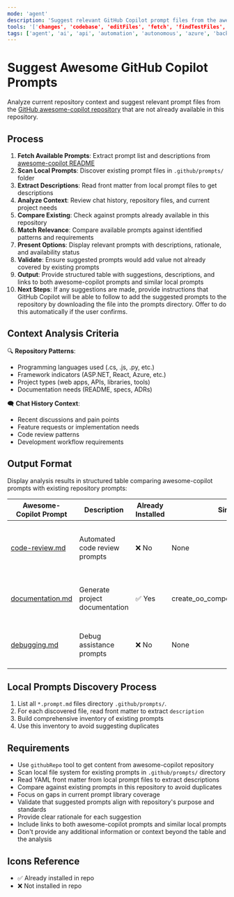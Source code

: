 ```yaml
---
mode: 'agent'
description: 'Suggest relevant GitHub Copilot prompt files from the awesome-copilot repository based on current repository context and chat history, avoiding duplicates with existing prompts in this repository.'
tools: '['changes', 'codebase', 'editFiles', 'fetch', 'findTestFiles', 'githubRepo', 'new', 'openSimpleBrowser', 'problems', 'runCommands', 'runTasks', 'runTests', 'search', 'searchResults', 'terminalLastCommand', 'terminalSelection', 'testFailure', 'usages', 'vscodeAPI', 'github']'
tags: ['agent', 'ai', 'api', 'automation', 'autonomous', 'azure', 'backend', 'cloud', 'code-review', 'debugging', 'documentation', 'frontend', 'guidelines', 'machine-learning', 'microsoft', 'prompt', 'quality', 'react', 'standards', 'task', 'testing', 'troubleshooting', 'typescript', 'web']
---
```

# Suggest Awesome GitHub Copilot Prompts

Analyze current repository context and suggest relevant prompt files from the [GitHub awesome-copilot repository](https://github.com/github/awesome-copilot/tree/main/prompts) that are not already available in this repository.

## Process

1. **Fetch Available Prompts**: Extract prompt list and descriptions from [awesome-copilot README](https://github.com/github/awesome-copilot/blob/main/README.md)
2. **Scan Local Prompts**: Discover existing prompt files in `.github/prompts/` folder
3. **Extract Descriptions**: Read front matter from local prompt files to get descriptions
4. **Analyze Context**: Review chat history, repository files, and current project needs
5. **Compare Existing**: Check against prompts already available in this repository
6. **Match Relevance**: Compare available prompts against identified patterns and requirements
7. **Present Options**: Display relevant prompts with descriptions, rationale, and availability status
8. **Validate**: Ensure suggested prompts would add value not already covered by existing prompts
9. **Output**: Provide structured table with suggestions, descriptions, and links to both awesome-copilot prompts and similar local prompts
10. **Next Steps**: If any suggestions are made, provide instructions that GitHub Copilot will be able to follow to add the suggested prompts to the repository by downloading the file into the prompts directory. Offer to do this automatically if the user confirms.

## Context Analysis Criteria

🔍 **Repository Patterns**:
- Programming languages used (.cs, .js, .py, etc.)
- Framework indicators (ASP.NET, React, Azure, etc.)
- Project types (web apps, APIs, libraries, tools)
- Documentation needs (README, specs, ADRs)

🗨️ **Chat History Context**:
- Recent discussions and pain points
- Feature requests or implementation needs
- Code review patterns
- Development workflow requirements

## Output Format

Display analysis results in structured table comparing awesome-copilot prompts with existing repository prompts:

| Awesome-Copilot Prompt | Description | Already Installed | Similar Local Prompt | Suggestion Rationale |
|-------------------------|-------------|-------------------|---------------------|---------------------|
| [code-review.md](https://github.com/github/awesome-copilot/blob/main/prompts/code-review.md) | Automated code review prompts | ❌ No | None | Would enhance development workflow with standardized code review processes |
| [documentation.md](https://github.com/github/awesome-copilot/blob/main/prompts/documentation.md) | Generate project documentation | ✅ Yes | create_oo_component_documentation.prompt.md | Already covered by existing documentation prompts |
| [debugging.md](https://github.com/github/awesome-copilot/blob/main/prompts/debugging.md) | Debug assistance prompts | ❌ No | None | Could improve troubleshooting efficiency for development team |

## Local Prompts Discovery Process

1. List all `*.prompt.md` files directory `.github/prompts/`.
2. For each discovered file, read front matter to extract `description`
3. Build comprehensive inventory of existing prompts
4. Use this inventory to avoid suggesting duplicates

## Requirements

- Use `githubRepo` tool to get content from awesome-copilot repository
- Scan local file system for existing prompts in `.github/prompts/` directory
- Read YAML front matter from local prompt files to extract descriptions
- Compare against existing prompts in this repository to avoid duplicates
- Focus on gaps in current prompt library coverage
- Validate that suggested prompts align with repository's purpose and standards
- Provide clear rationale for each suggestion
- Include links to both awesome-copilot prompts and similar local prompts
- Don't provide any additional information or context beyond the table and the analysis


## Icons Reference

- ✅ Already installed in repo
- ❌ Not installed in repo
